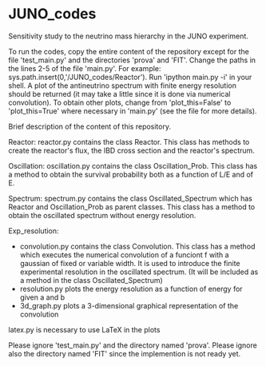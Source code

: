 # JUNO_codes
 
Sensitivity study to the neutrino mass hierarchy in the JUNO experiment.

To run the codes, copy the entire content of the repository except for the file 'test_main.py' and the directories 'prova' and 'FIT'.
Change the paths in the lines 2-5 of the file 'main.py'. For example: sys.path.insert(0,'<yourpath>/JUNO_codes/Reactor').
Run 'ipython main.py -i' in your shell. 
A plot of the antineutrino spectrum with finite energy resolution should be returned (it may take a little since it is done via numerical convolution).
To obtain other plots, change from 'plot_this=False' to 'plot_this=True' where necessary in 'main.py' (see the file for more details).



Brief description of the content of this repository.

Reactor: 
reactor.py contains the class Reactor.
This class has methods to create the reactor's flux, the IBD cross section and the reactor's spectrum.

Oscillation: 
oscillation.py contains the class Oscillation_Prob.
This class has a method to obtain the survival probability both as a function of L/E and of E.

Spectrum: 
spectrum.py contains the class Oscillated_Spectrum which has Reactor and Oscillation_Prob as parent classes.
This class has a method to obtain the oscillated spectrum without energy resolution.

Exp_resolution: 
- convolution.py contains the class Convolution.
This class has a method which executes the numerical convolution of a funciont f with a gaussian of fixed or variable width.
It is used to introduce the finite experimental resolution in the oscillated spectrum.
(It will be included as a method in the class Oscillated_Spectrum)
- resolution.py plots the energy resolution as a function of energy for given a and b
- 3d_graph.py plots a 3-dimensional graphical representation of the convolution

latex.py is necessary to use LaTeX in the plots

Please ignore 'test_main.py' and the directory named 'prova'.
Please ignore also the directory named 'FIT' since the implemention is not ready yet.


